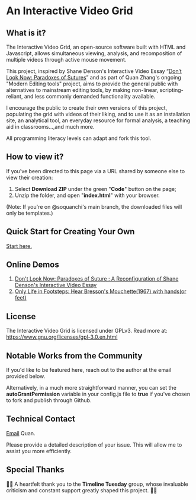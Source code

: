 # An Interactive Video Grid

## What is it?

The Interactive Video Grid, an open-source software built with HTML and Javascript, allows simultaneous viewing, analysis, and recomposition of multiple videos through active mouse movement.

This project, inspired by Shane Denson's Interactive Video Essay “<a href="https://shanedenson.com/stuff/dont-look-now-javascript/index.html">Don’t Look Now: Paradoxes of Sutures</a>” and as part of Quan Zhang's ongoing "Modern Editing tools" project, aims to provide the general public with alternatives to mainstream editing tools, by making non-linear, scripting-reliant, and less commonly demanded functionality available.

I encourage the public to create their own versions of this project, populating the grid with videos of their liking, and to use it as an installation site, an analytical tool, an everyday resource for formal analysis, a teaching aid in classrooms...,and much more.

All programming literacy levels can adapt and fork this tool. 

## How to view it?

If you've been directed to this page via a URL shared by someone else to view their creation:

1. Select **Download ZIP** under the green "**Code**" button on the page;
2. Unzip the folder, and open "**index.html**" with your browser.

(Note: If you're on @soquanchi's main branch, the downloaded files will only be templates.)

## Quick Start for Creating Your Own

<a href="https://quan-1.gitbook.io/interactive-video-grid/">Start here.</a>

## Online Demos

1. <a href="https://soquanchi.github.io/dont-look-now/index.html">Don't Look Now: Paradoxes of Suture : A Reconfiguration of Shane Denson's Interactive Video Essay</a>
2. <a href="https://soquanchi.github.io/only-life-in-footsteps/index.html">Only Life in Footsteps: Hear Bresson's Mouchette(1967) with hands(or feet)</a>

## License

The Interactive Video Grid is licensed under GPLv3.
Read more at: https://www.gnu.org/licenses/gpl-3.0.en.html

## Notable Works from the Community

If you'd like to be featured here, reach out to the author at the email provided below. 

Alternatively, in a much more straightforward manner, you can set the **autoGrantPermission** variable in your config.js file to **true** if you've chosen to fork and publish through Github.

## Technical Contact

<a href="mailto:quanzh4396@gmail.com">Email</a> Quan.

Please provide a detailed description of your issue. This will allow me to assist you more efficiently. 

## Special Thanks

💚💚 A heartfelt thank you to the **Timeline Tuesday** group, whose invaluable criticism and constant support greatly shaped this project. 💚💚


